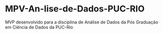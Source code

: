 # MPV-An-lise-de-Dados-PUC-RIO
MVP desenvolvido para a disciplina de Análise de Dados da Pós Graduação em Ciência de Dados da PUC-Rio

